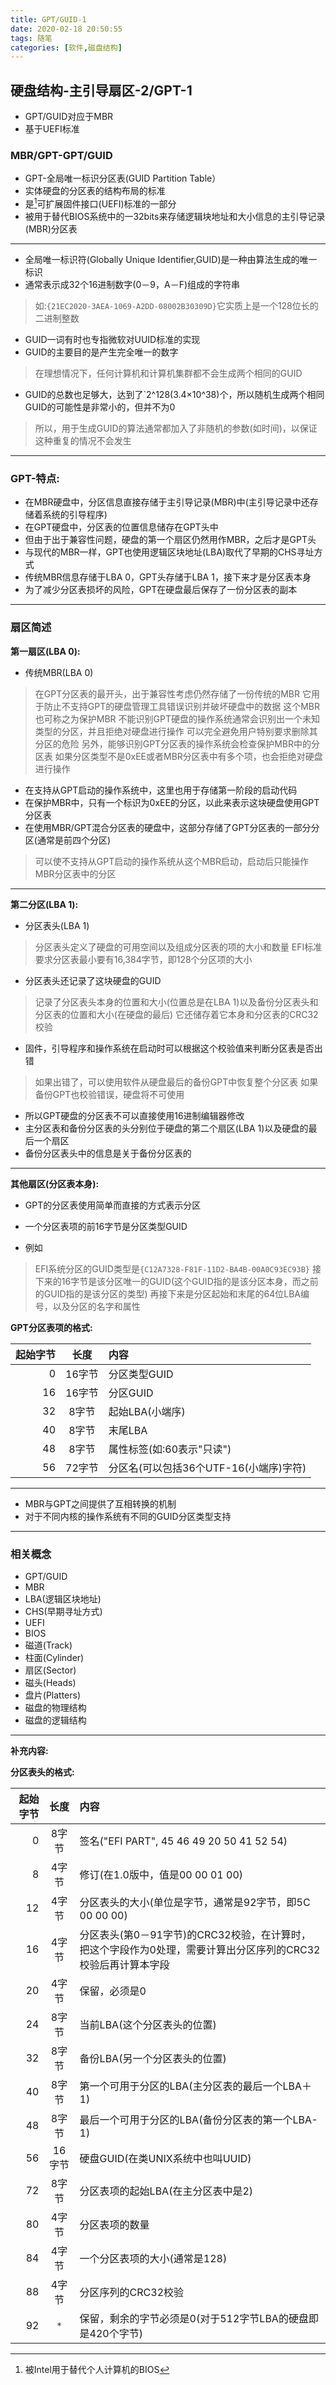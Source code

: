 ```yaml
---
title: GPT/GUID-1
date: 2020-02-18 20:50:55
tags: 随笔
categories: [软件,磁盘结构]
---
```


## 硬盘结构-主引导扇区-2/GPT-1

* GPT/GUID对应于MBR
* 基于UEFI标准

### MBR/GPT-GPT/GUID

* GPT-全局唯一标识分区表(GUID Partition Table）
* 实体硬盘的分区表的结构布局的标准
* 是[^1]可扩展固件接口(UEFI)标准的一部分
* 被用于替代BIOS系统中的一32bits来存储逻辑块地址和大小信息的主引导记录(MBR)分区表
---
* 全局唯一标识符(Globally Unique Identifier,GUID)是一种由算法生成的唯一标识
* 通常表示成32个16进制数字(0－9，A－F)组成的字符串
> 如:`{21EC2020-3AEA-1069-A2DD-08002B30309D}`它实质上是一个128位长的二进制整数
* GUID一词有时也专指微软对UUID标准的实现
* GUID的主要目的是产生完全唯一的数字
> 在理想情况下，任何计算机和计算机集群都不会生成两个相同的GUID
* GUID的总数也足够大，达到了`2^128(3.4×10^38)个，所以随机生成两个相同GUID的可能性是非常小的，但并不为0
> 所以，用于生成GUID的算法通常都加入了非随机的参数(如时间)，以保证这种重复的情况不会发生

[^1]:被Intel用于替代个人计算机的BIOS

---

### GPT-特点:

* 在MBR硬盘中，分区信息直接存储于主引导记录(MBR)中(主引导记录中还存储着系统的引导程序)
* 在GPT硬盘中，分区表的位置信息储存在GPT头中
* 但由于出于兼容性问题，硬盘的第一个扇区仍然用作MBR，之后才是GPT头
* 与现代的MBR一样，GPT也使用逻辑区块地址(LBA)取代了早期的CHS寻址方式
* 传统MBR信息存储于LBA 0，GPT头存储于LBA 1，接下来才是分区表本身
* 为了减少分区表损坏的风险，GPT在硬盘最后保存了一份分区表的副本

---

### 扇区简述

**第一扇区(LBA 0):**

* 传统MBR(LBA 0)
> 在GPT分区表的最开头，出于兼容性考虑仍然存储了一份传统的MBR
> 它用于防止不支持GPT的硬盘管理工具错误识别并破坏硬盘中的数据
> 这个MBR也可称之为保护MBR
> 不能识别GPT硬盘的操作系统通常会识别出一个未知类型的分区，并且拒绝对硬盘进行操作
> 可以完全避免用户特别要求删除其分区的危险
> 另外，能够识别GPT分区表的操作系统会检查保护MBR中的分区表
> 如果分区类型不是0xEE或者MBR分区表中有多个项，也会拒绝对硬盘进行操作
* 在支持从GPT启动的操作系统中，这里也用于存储第一阶段的启动代码
* 在保护MBR中，只有一个标识为0xEE的分区，以此来表示这块硬盘使用GPT分区表
* 在使用MBR/GPT混合分区表的硬盘中，这部分存储了GPT分区表的一部分分区(通常是前四个分区)
> 可以使不支持从GPT启动的操作系统从这个MBR启动，启动后只能操作MBR分区表中的分区

---

**第二分区(LBA 1):**

* 分区表头(LBA 1)
> 分区表头定义了硬盘的可用空间以及组成分区表的项的大小和数量
> EFI标准要求分区表最小要有16,384字节，即128个分区项的大小
* 分区表头还记录了这块硬盘的GUID
> 记录了分区表头本身的位置和大小(位置总是在LBA 1)以及备份分区表头和分区表的位置和大小(在硬盘的最后)
> 它还储存着它本身和分区表的CRC32校验
* 固件，引导程序和操作系统在启动时可以根据这个校验值来判断分区表是否出错
> 如果出错了，可以使用软件从硬盘最后的备份GPT中恢复整个分区表
> 如果备份GPT也校验错误，硬盘将不可使用
* 所以GPT硬盘的分区表不可以直接使用16进制编辑器修改
* 主分区表和备份分区表的头分别位于硬盘的第二个扇区(LBA 1)以及硬盘的最后一个扇区
* 备份分区表头中的信息是关于备份分区表的

---

**其他扇区(分区表本身):**

* GPT的分区表使用简单而直接的方式表示分区
* 一个分区表项的前16字节是分区类型GUID

* 例如
> EFI系统分区的GUID类型是`{C12A7328-F81F-11D2-BA4B-00A0C93EC93B}`
> 接下来的16字节是该分区唯一的GUID(这个GUID指的是该分区本身，而之前的GUID指的是该分区的类型)
> 再接下来是分区起始和末尾的64位LBA编号，以及分区的名字和属性

**GPT分区表项的格式:**

|起始字节|长度|内容|
|----:|:----:|:----|
|0|16字节|分区类型GUID|
|16|16字节|分区GUID|
|32|8字节|起始LBA(小端序)|
|40|8字节|末尾LBA|
|48|8字节|属性标签(如:60表示"只读")
|56|72字节|分区名(可以包括36个UTF-16(小端序)字符)|

---

* MBR与GPT之间提供了互相转换的机制
* 对于不同内核的操作系统有不同的GUID分区类型支持

---

### 相关概念

* GPT/GUID
* MBR
* LBA(逻辑区块地址)
* CHS(早期寻址方式)
* UEFI
* BIOS
* 磁道(Track)
* 柱面(Cylinder)
* 扇区(Sector)
* 磁头(Heads)
* 盘片(Platters)
* 磁盘的物理结构
* 磁盘的逻辑结构

---

**补充内容:**

**分区表头的格式:**

|起始字节|长度|内容|
|----:|:----:|:----|
|0|8字节|签名("EFI PART", 45 46 49 20 50 41 52 54)|
|8|4字节|修订(在1.0版中，值是00 00 01 00)|
|12|4字节|分区表头的大小(单位是字节，通常是92字节，即5C 00 00 00)|
|16|4字节|分区表头(第0－91字节)的CRC32校验，在计算时，把这个字段作为0处理，需要计算出分区序列的CRC32校验后再计算本字段|
|20|4字节|保留，必须是0|
|24|8字节|当前LBA(这个分区表头的位置)|
|32|8字节|备份LBA(另一个分区表头的位置)|
|40|8字节|第一个可用于分区的LBA(主分区表的最后一个LBA＋1)|
|48|8字节|最后一个可用于分区的LBA(备份分区表的第一个LBA-1)|
|56|16字节|硬盘GUID(在类UNIX系统中也叫UUID)|
|72|8字节|分区表项的起始LBA(在主分区表中是2)|
|80|4字节|分区表项的数量|
|84|4字节|一个分区表项的大小(通常是128)|
|88|4字节|分区序列的CRC32校验|
|92|`*`|保留，剩余的字节必须是0(对于512字节LBA的硬盘即是420个字节)|

